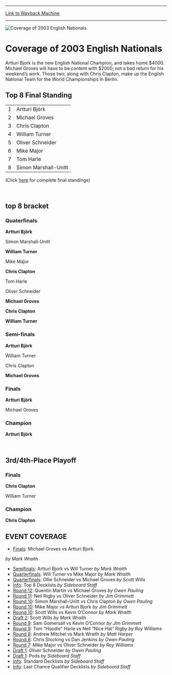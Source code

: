 
---
[Link to Wayback Machine](https://web.archive.org/web/20160303200011/http://magic.wizards.com/en/events/coverage/coverage-2003-english-nationals)

[_metadata_:description]:- "Artturi Bjork is the new English National Champion, and takes home $4000. Michael Groves will have to be content with $2000; not a bad return for his weekend’s work. Those two, along with Chris Clapton, make up the English National Team for the World Championships in Berlin."
[_metadata_:generator]:- "Drupal 7 (http://drupal.org)"
[_metadata_:node]:- "768901"
[_metadata_:source]:- "div-block-system-main"
[_metadata_:title]:- "Coverage of 2003 English Nationals"
[_metadata_:wayback_capture_timestamp]:- "2016-03-03 20:00:11"
[_metadata_:wayback_raw_url]:- "https://web.archive.org/web/20160303200011id_/http://magic.wizards.com/en/events/coverage/coverage-2003-english-nationals"
[_metadata_:wayback_url]:- "http://magic.wizards.com/en/events/coverage/coverage-2003-english-nationals"
---







![Coverage of 2003 English Nationals](https://media.magic.wizards.com/images/banner/large_1_4.jpg)





Coverage of 2003 English Nationals
==================================












Artturi Bjork is the new English National Champion, and takes home $4000. Michael Groves will have to be content with $2000; not a bad return for his weekend’s work. Those two, along with Chris Clapton, make up the English National Team for the World Championships in Berlin.


Top 8 Final Standing
--------------------




|  |  |
| --- | --- |
| 1 | Artturi Björk |
| 2 | Michael Groves |
| 3 | Chris Clapton |
| 4 | William Turner |
| 5 | Oliver Schneider |
| 6 | Mike Major |
| 7 | Tom Harle |
| 8 | Simon Marshall-Unitt |

(Click [here](/en/articles/archive/event-coverage/final-standings-2003-05-01) for complete final standings)


 

top 8 bracket
-------------





### Quaterfinals





**Artturi Björk**




Simon Marshall-Unitt






**William Turner**




Mike Major






**Chris Clapton**




Tom Harle






Oliver Schneider




**Michael Groves**






**Chris Clapton**




**William Turner**







### Semi-finals





**Artturi Björk**




William Turner






Chris Clapton




**Michael Groves**







### Finals





**Artturi Björk**




Michael Groves







### Champion





**Artturi Björk**








 

3rd/4th-Place Playoff
---------------------





### Finals





**Chris Clapton**




William Turner







### Champion





**Chris Clapton**









EVENT COVERAGE
--------------



* [Finals](/en/articles/archive/event-coverage/finals-michael-groves-vs-artturi-bjork-2003-05-01): Michael Groves vs Artturi Bjork

 *by Mark Wraith*
* [Semifinals](/en/articles/archive/event-coverage/semifinals-artturi-bjork-vs-will-turner-2003-05-01): Artturi Bjork vs Will Turner
 *by Mark Wraith*
* [Quarterfinals](/en/articles/archive/event-coverage/quarterfinals-will-turner-vs-mike-major-2003-05-01): Will Turner vs Mike Major
 *by Mark Wraith*
* [Quarterfinals](/en/articles/archive/event-coverage/quarterfinals-ollie-schneider-vs-michael-groves-2003-05-01): Ollie Schneider vs Michael Groves
 *by Scott Wills*
* [Info](/en/articles/archive/event-coverage/top-8-decklists-2003-05-01): Top 8 Decklists
 *by Sideboard Staff*
* [Round 12](/en/articles/archive/event-coverage/round-12-quentin-martin-vs-michael-groves-2003-05-01): Quentin Martin vs Michael Groves
 *by Owen Pauling*
* [Round 11](/en/articles/archive/event-coverage/round-11-neil-rigby-vs-oliver-schneider-2003-05-01): Neil Rigby vs Oliver Schneider
 *by Jim Grimmett*
* [Round 10](/en/articles/archive/event-coverage/round-10-simon-marshall-unitt-vs-chris-clapton-2003-05-01): Simon Marshall-Unitt vs Chris Clapton
 *by Owen Pauling*
* [Round 10](/en/articles/archive/event-coverage/round-10-mike-major-vs-artturi-bjork-2003-05-01): Mike Major vs Artturi Bjork
 *by Jim Grimmett*
* [Round 10](/en/articles/archive/event-coverage/round-10-scott-wills-vs-kevin-o%E2%80%99connor-2003-05-01): Scott Wills vs Kevin O’Connor
 *by Mark Wraith*
* [Draft 2](/en/articles/archive/event-coverage/draft-analysis-%E2%80%93-scott-wills-2003-05-01): Scott Wills
 *by Mark Wraith*
* [Round 9](/en/articles/archive/event-coverage/round-9-sam-gomersall-vs-kevin-o%E2%80%99connor-2003-05-01): Sam Gomersall vs Kevin O’Connor
 *by Jim Grimmett*
* [Round 9](/en/articles/archive/event-coverage/round-9-tom-%E2%80%9Choodie%E2%80%9D-harle-vs-neil-%E2%80%9Cnice-hat%E2%80%9D-rigby-2003-05-01): Tom “Hoodie” Harle vs Neil “Nice Hat” Rigby
 *by Roy Williams*
* [Round 8](/en/articles/archive/event-coverage/round-8-andrew-mitchel-vs-mark-wraith-2003-05-01): Andrew Mitchel vs Mark Wraith
 *by Matt Harper*
* [Round 8](/en/articles/archive/event-coverage/round-8-chris-stocking-vs-dan-jenkins-2003-05-01): Chris Stocking vs Dan Jenkins
 *by Owen Pauling*
* [Round 7](/en/articles/archive/event-coverage/round-7-mike-major-vs-oliver-schneider-2003-05-01): Mike Major vs Oliver Schneider
 *by Roy Williams*
* [Draft 1](/en/articles/archive/event-coverage/draft-oliver-schneider-2003-05-01): Oliver Schneider
 *by Owen Pauling*
* [Draft 1](/en/articles/archive/event-coverage/draft-1-pods-2003-05-01): Pods
 *by Sideboard Staff*
* [Info](/en/articles/archive/event-coverage/standard-decklists-2003-05-01): Standard Decklists
 *by Sideboard Staff*
* [Info](/en/articles/archive/event-coverage/last-chance-qualifier-decklists-2003-05-01): Last Chance Qualifier Decklists
 *by Sideboard Staff*

 



 

